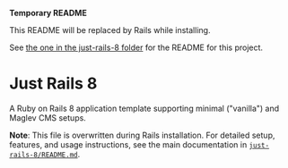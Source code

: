 **Temporary README**

This README will be replaced by Rails while installing.

See [the one in the just-rails-8 folder](just-rails-8/README.md) for the README for this project.


# Just Rails 8

A Ruby on Rails 8 application template supporting minimal ("vanilla") and Maglev CMS setups.

**Note**: This file is overwritten during Rails installation. For detailed setup, features, and usage instructions, see the main documentation in [`just-rails-8/README.md`](just-rails-8/README.md).